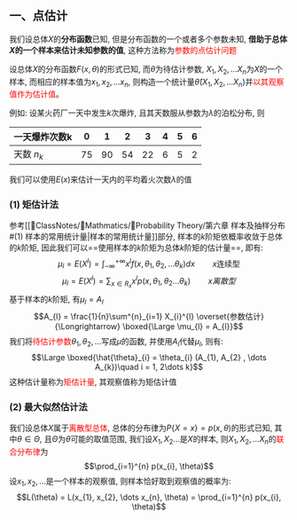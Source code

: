 ## 一、点估计
我们设总体$X$的**分布函数**已知, 但是分布函数的一个或者多个参数未知, **借助于总体$X$的一个样本来估计未知参数的值**, 这种方法称为<mark style="background: transparent; color: red">参数的点估计问题</mark>

设总体$X$的分布函数$F(x, \theta)$的形式已知, 而$\theta$为待估计参数, $X_1, X_2, \dots X_n$为$X$的一个样本, 而相应的样本值为$x_1, x_2, \dots x_n$, 则构造一个统计量$\hat{\theta} (X_{1}, X_{2}, \dots X_{n})$并<mark style="background: transparent; color: red">以其观察值作为估计值</mark>。


例如: 设某火药厂一天中发生$k$次爆炸, 且其天数服从参数为$\lambda$的泊松分布, 则

| 一天爆炸次数k | 0   | 1   | 2   | 3   | 4   | 5   | 6   |
| ------------- | --- | --- | --- | --- | --- | --- | --- |
| 天数 $n_k$         | 75  | 90  | 54  | 22  | 6   | 5   | 2    |
我们可以使用$E(x)$来估计一天内的平均着火次数$\lambda$的值

### (1) 矩估计法
参考[[📘ClassNotes/📐Mathmatics/🎣Probability Theory/第六章 样本及抽样分布#(1) 样本的常用统计量|样本的常用统计量]]部分, 样本的$k$阶矩依概率收敛于总体的$k$阶矩, 因此我们可以==使用样本的$k$阶矩为总体$k$阶矩的估计量==, 即有:
$$\mu_{l} = E(X^{l}) = \int_{-\infty}^{+\infty}x^{l} f(x, \theta_{1}, \theta_{2}, \dots \theta_{k}) dx \qquad x\text{连续型}$$
$$\mu_{l} = E(X^{l}) = \sum_{x \in R_{x}}  x^{l}p (x, \theta_{1}, \theta_{2}\dots \theta_{k})\qquad  x离散型$$
基于样本的$k$阶矩, 有$\mu_{l}= A_{l}$ 
$$A_{l} = \frac{1}{n}\sum^{n}_{i=1}  X_{i}^{l} \overset{参数估计}{\Longrightarrow} \boxed{\Large \mu_{l} = A_{l}}$$
我们将<mark style="background: transparent; color: red">待估计参数</mark>$\theta_1, \theta_{2}, \dots$写成$\mu$的函数, 并使用$A_{l}$代替$\mu_{l}$, 则有:
$$\Large \boxed{\hat{\theta}_{i} = \theta_{i} (A_{1}, A_{2} , \dots A_{k})\quad i = 1, 2\dots k}$$
这种估计量称为<mark style="background: transparent; color: red">矩估计量</mark>, 其观察值称为矩估计值

### (2) 最大似然估计法 
我们设总体$X$属于<mark style="background: transparent; color: red">离散型总体</mark>, 总体的分布律为$P\{X = x\} = p (x, \theta)$的形式已知, 其中$\theta \in \Theta$, 且$\Theta$为$\theta$可能的取值范围, 我们设$X_1, X_2\dots$是$X$的样本, 则$X_1, X_2, \dots X_n$的<mark style="background: transparent; color: red">联合分布律</mark>为
$$\prod_{i=1}^{n} p(x_{i}, \theta)$$
设$x_1, x_2, \dots$是一个样本的观察值, 则样本恰好取到观察值的概率为:
$$L(\theta) = L(x_{1}, x_{2}, \dots x_{n},  \theta) = \prod_{i=1}^{n} p(x_{i}, \theta)$$
